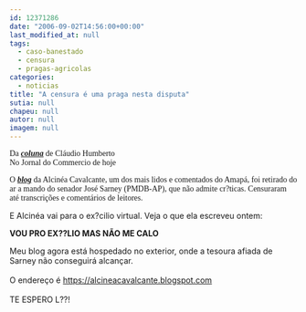 ```yaml
---
id: 12371286
date: "2006-09-02T14:56:00+00:00"
last_modified_at: null
tags:
  - caso-banestado
  - censura
  - pragas-agricolas
categories:
  - noticias
title: "A censura é uma praga nesta disputa"
sutia: null
chapeu: null
autor: null
imagem: null
---
```

<p><P><FONT face=Verdana>Da <STRONG><EM><A href=\"https://jc3.uol.com.br/jornal/2006/09/02/col_125.php\" target=_blank>coluna</A></EM></STRONG> de Cláudio Humberto<BR>No Jornal do Commercio de hoje</FONT></P></p>
<p><P><FONT face=Verdana>O <STRONG><EM><A href=\"https://alcinea.blig.ig.com.br/\" target=_blank>blog</A></EM></STRONG> da Alcinéa Cavalcante, um dos mais lidos e comentados do Amapá, foi retirado do ar a mando do senador José Sarney (PMDB-AP), que não admite cr?ticas. Censuraram até transcrições e comentários de leitores.<BR></FONT></P></p>
<p><P>E Alcinéa vai para o ex?cilio virtual. Veja o que ela escreveu ontem:</P></p>
<p><P><STRONG>VOU PRO EX??LIO MAS NÃO ME CALO</STRONG></P></p>
<p><P>Meu blog agora está hospedado no exterior, onde a tesoura afiada de Sarney não conseguirá alcançar.<BR><BR>O endereço é <A href=\"https://alcineacavalcante.blogspot.com/\">https://alcineacavalcante.blogspot.com</A><BR><BR>TE ESPERO L??!<BR></P> </p>
